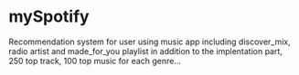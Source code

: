 # mySpotify
Recommendation system for user using music app including discover_mix, radio artist and made_for_you playlist in addition to the implentation part, 250 top track, 100 top music for each genre...
